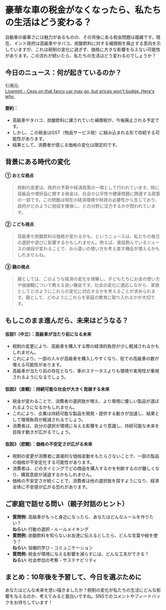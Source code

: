 # 豪華な車の税金がなくなったら、私たちの生活はどう変わる？

自動車の豪華さには魅力があるものの、その背後にある税金問題は複雑です。現在、インド政府は高級車やタバコ、炭酸飲料に対する補償税を廃止する意向を示していますが、これは税制の変化に過ぎず、価格に大きな影響を与えない可能性があります。この流れが続いたら、私たちの生活はどう変わるのでしょうか？

## 今日のニュース：何が起きているのか？
引用元:  
[Livemint - Cess on that fancy car may go, but prices won't budge. Here's why.](https://www.livemint.com/industry/gst-cess-luxury-sin-goods-12-slab-cars-tobacco-fizzy-beverages-finance-commission-sitharaman-real-estate-gaming-tax-11750752959520.html)

#### 要約：
- 高級車やタバコ、炭酸飲料に課されていた補償税が、今後廃止される予定です。
- しかし、この税金はGST（物品サービス税）に組み込まれる形で存続する可能性があります。
- 結果として、消費者が感じる価格の変化は限定的です。

## 背景にある時代の変化

#### ① おとな視点
> 税制の変更は、政府の予算や経済政策の一環として行われています。特に高級品や嗜好品に関する税金は、社会の公平性や健康問題に関連する政策の一部です。この問題は現在の経済環境や財政の必要性から生じており、政府がどのように税収を確保し、どの分野に注力するかが問われています。

#### ② こども視点
> 高級車や炭酸飲料の価格が変わるかも、というニュースは、私たちの毎日の選択や遊びに影響するかもしれません。例えば、普段飲んでいるジュースの値段が変わることで、お小遣いの使い方を考え直す機会が増えるかもしれませんね。

#### ③ 親の視点
> 親としては、このような経済の変化を理解し、子どもたちにお金の使い方や価値観について教える良い機会です。社会の変化に適応しながら、家族としてどのようにこれらの変化に対応するかを考えることが求められます。親として、どのようにこれらを家庭の教育に取り入れるかが大切です。

## もしこのまま進んだら、未来はどうなる？

#### 仮説1（中立）：高級車が当たり前になる未来
- 税制の変更により、高級車を購入する際の経済的負担が少し軽減されるかもしれません。
- これにより、一部の人々が高級車を購入しやすくなり、街での高級車の数が増える可能性があります。
- 高級車が当たり前の存在となり、車のステータスよりも環境や実用性が重視されるようになるでしょう。

#### 仮説2（楽観）：持続可能な社会が大きく発展する未来
- 税金が変わることで、消費者の選択肢が増え、より環境に優しい製品が選ばれるようになるかもしれません。
- これにより、企業は持続可能な製品を開発・提供する動きが加速し、結果として環境負荷が軽減されるでしょう。
- 消費者は、自分の選択が環境に与える影響をより意識し、持続可能な未来を目指す動きが広がるでしょう。

#### 仮説3（悲観）：価格の不安定さが広がる未来
- 税制の変更が消費者に直接的な価格変動をもたらさないことで、一部の製品の価格が不安定化する可能性があります。
- 消費者は、どのタイミングでどの商品を購入するかを判断するのが難しくなり、購買意欲が減退するかもしれません。
- 価格の不安定さが続くことで、消費者は他の選択肢を探すようになり、経済全体に不安感が広がる恐れがあります。

## ご家庭で話せる問い（親子対話のヒント）

- **質問例:** 高級車がもっと身近になったら、あなたはどんなルールを作りたい？  
  **ねらい:** 行動の選択・ルールメイキング  
- **質問例:** 炭酸飲料を知らないお友達に伝えるとしたら、どんな言葉や絵を使う？  
  **ねらい:** 協働的学び・コミュニケーション  
- **質問例:** 税金が環境に与える影響を減らすには、どんな工夫ができる？  
  **ねらい:** 社会参加の考察・サステナビリティ  

## まとめ：10年後を予習して、今日を選ぶために
あなたはどんな未来を思い描きましたか？税制の変化が私たちの生活にどんな影響を与えるのか、考えてみると面白いですね。SNSでのコメントやフィードバックをお待ちしています！